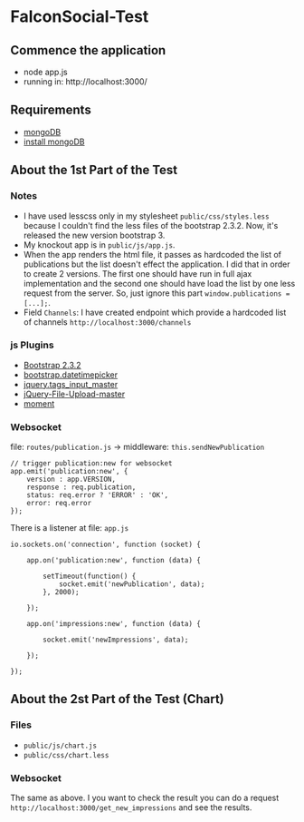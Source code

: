 # FalconSocial-Test

## Commence the application

* node app.js
* running in: http://localhost:3000/

## Requirements

* [mongoDB](http://www.mongodb.org/)
* [install mongoDB](http://docs.mongodb.org/manual/tutorial/install-mongodb-on-ubuntu/)

## About the 1st Part of the Test

### Notes
* I have used lesscss only in my stylesheet `public/css/styles.less` because I couldn't find the less files of the bootstrap 2.3.2. Now, it's released the new version bootstrap 3. 
* My knockout app is in `public/js/app.js`. 
* When the app renders the html file, it passes as hardcoded the list of publications but the list doesn't effect the application. I did that in order to create 2 versions. The first one should have run in full ajax implementation and the second one should have load the list by one less request from the server. So, just ignore this part
 `window.publications = [...];`.
* Field `Channels`: I have created endpoint which provide a hardcoded list of channels `http://localhost:3000/channels`

### js Plugins
* [Bootstrap 2.3.2](http://getbootstrap.com/2.3.2/)
* [bootstrap.datetimepicker](https://github.com/smalot/bootstrap-datetimepicker)
* [jquery.tags_input_master](https://github.com/xoxco/jQuery-Tags-Input)
* [jQuery-File-Upload-master](http://blueimp.github.io/jQuery-File-Upload/basic.html)
* [moment](http://momentjs.com/)	

### Websocket
file: `routes/publication.js` -> middleware: `this.sendNewPublication`

	// trigger publication:new for websocket
    app.emit('publication:new', {
		version : app.VERSION,
		response : req.publication,
		status: req.error ? 'ERROR' : 'OK',
		error: req.error
	});

There is a listener at file: `app.js`

	io.sockets.on('connection', function (socket) {

		app.on('publication:new', function (data) {

			setTimeout(function() {
				socket.emit('newPublication', data);
			}, 2000);

		});

		app.on('impressions:new', function (data) {

			socket.emit('newImpressions', data);

		});

	});

## About the 2st Part of the Test (Chart)


### Files

* `public/js/chart.js`
* `public/css/chart.less`


### Websocket

The same as above. I you want to check the result you can do a request `http://localhost:3000/get_new_impressions` and see the results.